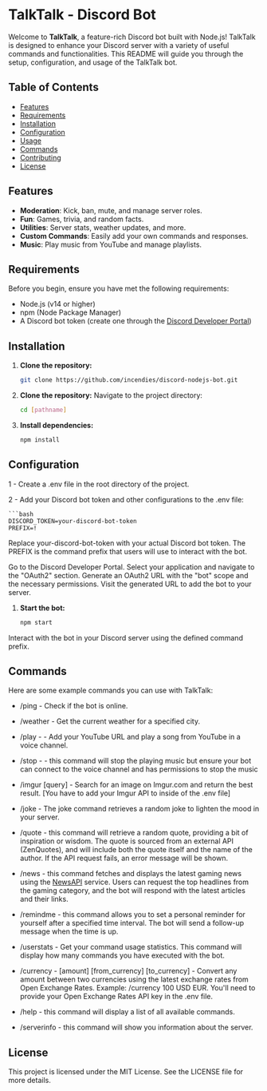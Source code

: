 # TalkTalk - Discord Bot

Welcome to **TalkTalk**, a feature-rich Discord bot built with Node.js! TalkTalk is designed to enhance your Discord server with a variety of useful commands and functionalities. This README will guide you through the setup, configuration, and usage of the TalkTalk bot.

## Table of Contents

- [Features](#features)
- [Requirements](#requirements)
- [Installation](#installation)
- [Configuration](#configuration)
- [Usage](#usage)
- [Commands](#commands)
- [Contributing](#contributing)
- [License](#license)

## Features

- **Moderation**: Kick, ban, mute, and manage server roles.
- **Fun**: Games, trivia, and random facts.
- **Utilities**: Server stats, weather updates, and more.
- **Custom Commands**: Easily add your own commands and responses.
- **Music**: Play music from YouTube and manage playlists.

## Requirements

Before you begin, ensure you have met the following requirements:

- Node.js (v14 or higher)
- npm (Node Package Manager)
- A Discord bot token (create one through the [Discord Developer Portal](https://discord.com/developers/applications))

## Installation

1. **Clone the repository:**

   ```bash
   git clone https://github.com/incendies/discord-nodejs-bot.git

2. **Clone the repository:**
    Navigate to the project directory:
    ```bash
    cd [pathname]

2. **Install dependencies:**
    ```bash
    npm install 

## Configuration

1 - Create a .env file in the root directory of the project.

2 - Add your Discord bot token and other configurations to the .env file:

    ```bash
    DISCORD_TOKEN=your-discord-bot-token
    PREFIX=!

Replace your-discord-bot-token with your actual Discord bot token.
The PREFIX is the command prefix that users will use to interact with the bot.

Go to the Discord Developer Portal.
Select your application and navigate to the "OAuth2" section.
Generate an OAuth2 URL with the "bot" scope and the necessary permissions.
Visit the generated URL to add the bot to your server.

1. **Start the bot:**

   ```bash
   npm start

Interact with the bot in your Discord server using the defined command prefix.

## Commands

Here are some example commands you can use with TalkTalk:

 * /ping - Check if the bot is online.
 * /weather <city> - Get the current weather for a specified city.
 * /play - <song> - Add your YouTube URL and play a song from YouTube in a voice channel. 
 * /stop - <song> - this command will stop the playing music but ensure your bot can connect to the voice channel and has permissions to stop the music
 * /imgur [query] - Search for an image on Imgur.com and return the best result. [You have to add your Imgur API to inside of the .env file]
 * /joke - The joke command retrieves a random joke to lighten the mood in your server.
 * /quote - this command will retrieve a random quote, providing a bit of inspiration or wisdom. The quote is sourced from an external API (ZenQuotes), and will include both the quote itself and the name of the author. If the API request fails, an error message will be shown.
 * /news - this command fetches and displays the latest gaming news using the [NewsAPI](https://newsapi.org/) service. Users can request the top headlines from the gaming category, and the bot will respond with the latest articles and their links.
 * /remindme - this command allows you to set a personal reminder for yourself after a specified time interval. The bot will send a follow-up message when the time is up.
 * /userstats - Get your command usage statistics. This command will display how many commands you have executed with the bot.

 * /currency - [amount] [from_currency] [to_currency] - Convert any amount between two currencies using the latest exchange rates from Open Exchange Rates. Example: /currency 100 USD EUR. You'll need to provide your Open Exchange Rates API key in the .env file.
 * /help - this command will display a list of all available commands.
 * /serverinfo - this command will show you information about the server. 

## License

This project is licensed under the MIT License. See the LICENSE file for more details.

